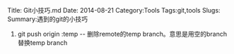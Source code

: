 Title: Git小技巧.md
Date: 2014-08-21
Category:Tools
Tags:git,tools
Slugs:
Summary:遇到的git的小技巧

1. git push origin :temp  -- 删除remote的temp branch。意思是用空的branch替换temp branch
